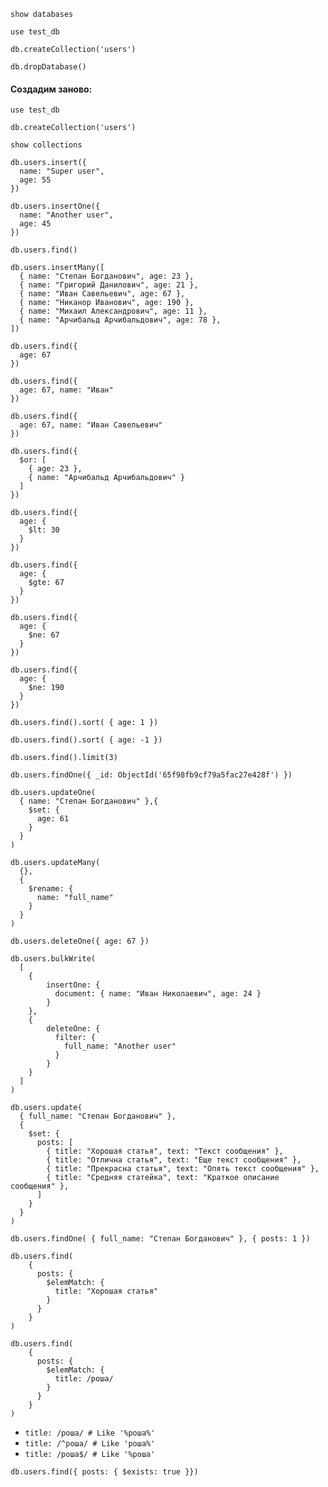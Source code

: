 ```shell
show databases
```

```shell
use test_db
```

```shell
db.createCollection('users')
```

```shell
db.dropDatabase()
```

#### Создадим заново:

```shell
use test_db
```

```shell
db.createCollection('users')
```

```shell
show collections
```

```shell
db.users.insert({
  name: "Super user",
  age: 55
})
```

```shell
db.users.insertOne({
  name: "Another user",
  age: 45
})
```

```shell
db.users.find()
```

```shell
db.users.insertMany([
  { name: "Степан Богданович", age: 23 },
  { name: "Григорий Данилович", age: 21 },
  { name: "Иван Савельевич", age: 67 },
  { name: "Никанор Иванович", age: 190 },
  { name: "Михаил Александрович", age: 11 },
  { name: "Арчибальд Арчибальдович", age: 78 },
])
```

```shell
db.users.find({
  age: 67
})
```

```shell
db.users.find({
  age: 67, name: "Иван"
})
```


```shell
db.users.find({
  age: 67, name: "Иван Савельевич"
})
```

```shell
db.users.find({
  $or: [
    { age: 23 },
    { name: "Арчибальд Арчибальдович" }
  ]
})
```

```shell
db.users.find({
  age: {
    $lt: 30
  }
})
```

```shell
db.users.find({
  age: {
    $gte: 67
  }
})
```

```shell
db.users.find({
  age: {
    $ne: 67
  }
})
```

```shell
db.users.find({
  age: {
    $ne: 190
  }
})
```

```shell
db.users.find().sort( { age: 1 })
```

```shell
db.users.find().sort( { age: -1 })
```

```shell
db.users.find().limit(3)
```

```shell
db.users.findOne({ _id: ObjectId('65f98fb9cf79a5fac27e428f') })
```

```shell
db.users.updateOne(
  { name: "Степан Богданович" },{
    $set: {
      age: 61
    }
  }
)
```

```shell
db.users.updateMany(
  {},
  {
    $rename: {
      name: "full_name"
    }
  }
)
```

```shell
db.users.deleteOne({ age: 67 })
```

```shell
db.users.bulkWrite(
  [
    {
        insertOne: {
          document: { name: "Иван Николаевич", age: 24 }
        }
    },
    {
        deleteOne: {
          filter: {
            full_name: "Another user"
          }
        }
    }
  ]
)
```

```shell
db.users.update(
  { full_name: "Степан Богданович" },
  {
    $set: {
      posts: [
        { title: "Хорошая статья", text: "Текст сообщения" },
        { title: "Отлична статья", text: "Еще текст сообщения" },
        { title: "Прекрасна статья", text: "Опять текст сообщения" },
        { title: "Средняя статейка", text: "Краткое описание сообщения" },
      ]
    }
  }
)
```

```shell
db.users.findOne( { full_name: "Степан Богданович" }, { posts: 1 })
```

```shell
db.users.find( 
    {
      posts: {
        $elemMatch: {
          title: "Хорошая статья"
        }
      }
    }
)
```

```shell
db.users.find( 
    {
      posts: {
        $elemMatch: {
          title: /роша/ 
        }
      }
    }
)
```


* `title: /роша/ # Like '%роша%'`
* `title: /^роша/ # Like 'роша%'`
* `title: /роша$/ # Like '%роша'`

```shell
db.users.find({ posts: { $exists: true }})
```









